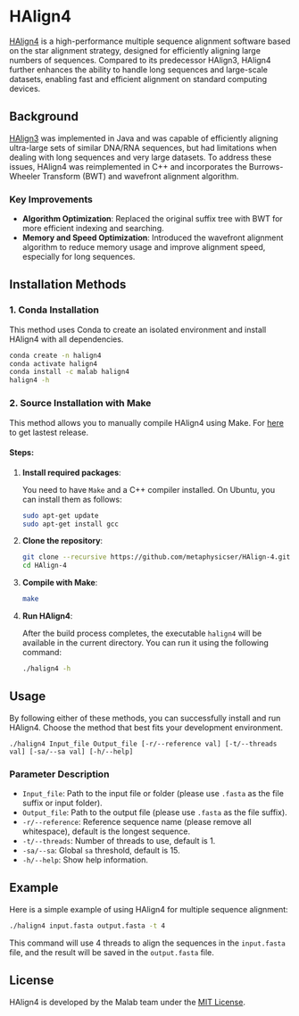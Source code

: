 # HAlign4

[HAlign4](https://academic.oup.com/bioinformatics/article/40/12/btae718/7912339?login=false) is a high-performance multiple sequence alignment software based on the star alignment strategy, designed for efficiently aligning large numbers of sequences. Compared to its predecessor HAlign3, HAlign4 further enhances the ability to handle long sequences and large-scale datasets, enabling fast and efficient alignment on standard computing devices.

## Background
[HAlign3](https://github.com/malabz/HAlign-3) was implemented in Java and was capable of efficiently aligning ultra-large sets of similar DNA/RNA sequences, but had limitations when dealing with long sequences and very large datasets. To address these issues, HAlign4 was reimplemented in C++ and incorporates the Burrows-Wheeler Transform (BWT) and wavefront alignment algorithm.

### Key Improvements
- **Algorithm Optimization**: Replaced the original suffix tree with BWT for more efficient indexing and searching.
- **Memory and Speed Optimization**: Introduced the wavefront alignment algorithm to reduce memory usage and improve alignment speed, especially for long sequences.


## Installation Methods

### 1. Conda Installation

This method uses Conda to create an isolated environment and install HAlign4 with all dependencies.
   
```bash
conda create -n halign4
conda activate halign4
conda install -c malab halign4
halign4 -h
```


### 2. Source Installation with Make

This method allows you to manually compile HAlign4 using Make. For [here](https://github.com/metaphysicser/HAlign-4/releases) to get lastest release.

#### Steps:

1. **Install required packages**:

   You need to have `Make` and a C++ compiler installed. On Ubuntu, you can install them as follows:

   ```bash
   sudo apt-get update
   sudo apt-get install gcc
   ```

2. **Clone the repository**:

   ```bash
   git clone --recursive https://github.com/metaphysicser/HAlign-4.git
   cd HAlign-4
   ```

3. **Compile with Make**:

   ```bash
   make
   ```

4. **Run HAlign4**:

   After the build process completes, the executable `halign4` will be available in the current directory. You can run it using the following command:

   ```bash
   ./halign4 -h
   ```
## Usage
By following either of these methods, you can successfully install and run HAlign4. Choose the method that best fits your development environment.
```
./halign4 Input_file Output_file [-r/--reference val] [-t/--threads val] [-sa/--sa val] [-h/--help]
```

### Parameter Description
- `Input_file`: Path to the input file or folder (please use `.fasta` as the file suffix or input folder).
- `Output_file`: Path to the output file (please use `.fasta` as the file suffix).
- `-r/--reference`: Reference sequence name (please remove all whitespace), default is the longest sequence.
- `-t/--threads`: Number of threads to use, default is 1.
- `-sa/--sa`: Global `sa` threshold, default is 15.
- `-h/--help`: Show help information.

## Example
Here is a simple example of using HAlign4 for multiple sequence alignment:

```bash
./halign4 input.fasta output.fasta -t 4
```

This command will use 4 threads to align the sequences in the `input.fasta` file, and the result will be saved in the `output.fasta` file.

## License
HAlign4 is developed by the Malab team under the [MIT License](https://github.com/metaphysicser/HAlign-4/blob/main/LICENSE).


